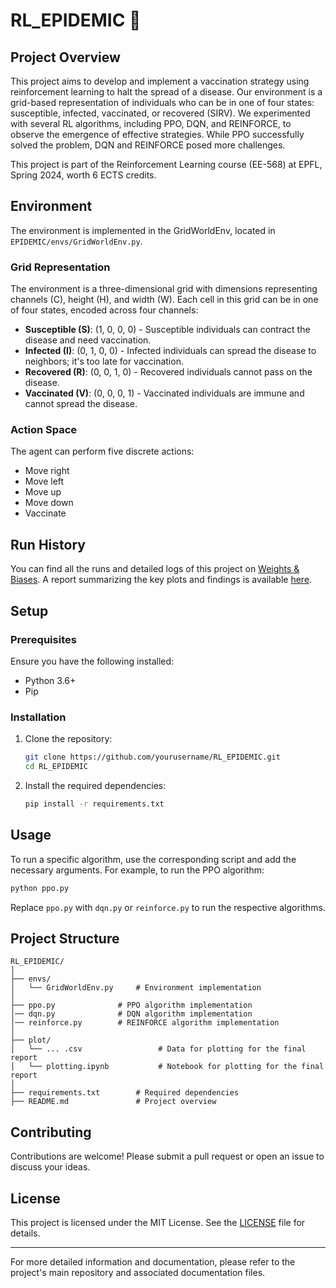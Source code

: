 # RL_EPIDEMIC :syringe:

## Project Overview

This project aims to develop and implement a vaccination strategy using reinforcement learning to halt the spread of a disease. Our environment is a grid-based representation of individuals who can be in one of four states: susceptible, infected, vaccinated, or recovered (SIRV). We experimented with several RL algorithms, including PPO, DQN, and REINFORCE, to observe the emergence of effective strategies. While PPO successfully solved the problem, DQN and REINFORCE posed more challenges.

This project is part of the Reinforcement Learning course (EE-568) at EPFL, Spring 2024, worth 6 ECTS credits.

## Environment

The environment is implemented in the GridWorldEnv, located in `EPIDEMIC/envs/GridWorldEnv.py`.

### Grid Representation

The environment is a three-dimensional grid with dimensions representing channels (C), height (H), and width (W). Each cell in this grid can be in one of four states, encoded across four channels:

- **Susceptible (S)**: (1, 0, 0, 0) - Susceptible individuals can contract the disease and need vaccination.
- **Infected (I)**: (0, 1, 0, 0) - Infected individuals can spread the disease to neighbors; it's too late for vaccination.
- **Recovered (R)**: (0, 0, 1, 0) - Recovered individuals cannot pass on the disease.
- **Vaccinated (V)**: (0, 0, 0, 1) - Vaccinated individuals are immune and cannot spread the disease.

### Action Space

The agent can perform five discrete actions:

- Move right
- Move left
- Move up
- Move down
- Vaccinate

## Run History

You can find all the runs and detailed logs of this project on [Weights & Biases](https://wandb.ai/andreamiele/EPIDEMIC_RL?nw=nwuserandreamiele). A report summarizing the key plots and findings is available [here](https://wandb.ai/andreamiele/EPIDEMIC_RL/reports/Report--Vmlldzo4MTU1OTcy).

## Setup

### Prerequisites

Ensure you have the following installed:

- Python 3.6+
- Pip

### Installation

1. Clone the repository:

   ```bash
   git clone https://github.com/yourusername/RL_EPIDEMIC.git
   cd RL_EPIDEMIC
   ```

2. Install the required dependencies:
   ```bash
   pip install -r requirements.txt
   ```

## Usage

To run a specific algorithm, use the corresponding script and add the necessary arguments. For example, to run the PPO algorithm:

```bash
python ppo.py
```

Replace `ppo.py` with `dqn.py` or `reinforce.py` to run the respective algorithms.

## Project Structure

```
RL_EPIDEMIC/
│
├── envs/
│   └── GridWorldEnv.py     # Environment implementation
│
├── ppo.py              # PPO algorithm implementation
│── dqn.py              # DQN algorithm implementation
│── reinforce.py        # REINFORCE algorithm implementation
│
├── plot/
│   └── ... .csv                 # Data for plotting for the final report
│   └── plotting.ipynb           # Notebook for plotting for the final report
│
├── requirements.txt        # Required dependencies
├── README.md               # Project overview
```

## Contributing

Contributions are welcome! Please submit a pull request or open an issue to discuss your ideas.

## License

This project is licensed under the MIT License. See the [LICENSE](LICENSE) file for details.

---

For more detailed information and documentation, please refer to the project's main repository and associated documentation files.

```

```
